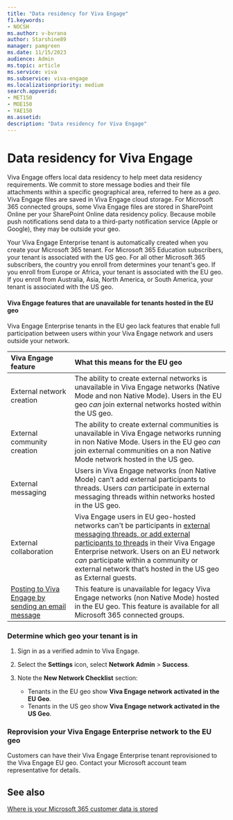```yaml
---
title: "Data residency for Viva Engage"
f1.keywords:
- NOCSH
ms.author: v-bvrana
author: Starshine89
manager: pamgreen
ms.date: 11/15/2023
audience: Admin
ms.topic: article
ms.service: viva
ms.subservice: viva-engage
ms.localizationpriority: medium
search.appverid:
- MET150
- MOE150
- YAE150
ms.assetid: 
description: "Data residency for Viva Engage"
---
```


# Data residency for Viva Engage
Viva Engage offers local data residency to help meet data residency requirements. We commit to store message bodies and their file attachments within a specific geographical area, referred to here as a *geo*. Viva Engage files are saved in Viva Engage cloud storage. For Microsoft 365 connected groups, some Viva Engage files are stored in SharePoint Online per your SharePoint Online data residency policy. Because mobile push notifications send data to a third-party notification service (Apple or Google), they may be outside your geo.

Your Viva Engage Enterprise tenant is automatically created when you create your Microsoft 365 tenant. For Microsoft 365 Education subscribers, your tenant is associated with the US geo. For all other Microsoft 365 subscribers, the country you enroll from determines your tenant's geo. If you enroll from Europe or Africa, your tenant is associated with the EU geo. If you enroll from Australia, Asia, North America, or South America, your tenant is associated with the US geo.

#### Viva Engage features that are unavailable for tenants hosted in the EU geo 

Viva Engage Enterprise tenants in the EU geo lack features that enable full participation between users within your Viva Engage network and users outside your network.

| Viva Engage feature | What this means for the EU geo  |
|:-------|:-------|
| External network creation|The ability to create external networks is unavailable in Viva Engage networks (Native Mode and non Native Mode). Users in the EU geo *can* join external networks hosted within the US geo.|
|External community creation|The ability to create external communities is unavailable in Viva Engage networks running in non Native Mode. Users in the EU geo *can* join external communities on a non Native Mode network hosted in the US geo.|
|External messaging|Users in Viva Engage networks (non Native Mode) can’t add external participants to threads. Users *can* participate in external messaging threads within networks hosted in the US geo.|
|External collaboration|Viva Engage users in EU geo-hosted networks can't be participants in [external messaging threads, or add external participants to threads](../work-with-external-users/external-messaging-faq.md) in their Viva Engage Enterprise network. Users on an EU network *can* participate within a community or external network that’s hosted in the US geo as External guests.|
|[Posting to Viva Engage by sending an email message](https://support.office.com/article/058d1bc1-3492-47c5-bde2-29ea294acdb6)|This feature is unavailable for legacy Viva Engage networks (non Native Mode) hosted in the EU geo. This feature is available for all Microsoft 365 connected groups.|

<a name="geodata"></a>

###  Determine which geo your tenant is in

1. Sign in as a verified admin to Viva Engage.

2. Select the **Settings** icon, select **Network Admin** > **Success**.

3. Note the **New Network Checklist** section: 

    - Tenants in the EU geo show **Viva Engage network activated in the EU Geo**.
    - Tenants in the US geo show **Viva Engage network activated in the US Geo**.

###  Reprovision your Viva Engage Enterprise network to the EU geo

Customers can have their Viva Engage Enterprise tenant reprovisioned to the Viva Engage EU geo. Contact your Microsoft account team representative for details.

## See also

[Where is your Microsoft 365 customer data is stored](/microsoft-365/enterprise/o365-data-locations)